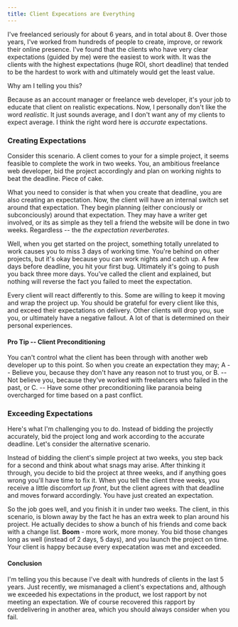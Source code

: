 ```yaml
---
title: Client Expecations are Everything
---
```

 
I've freelanced seriously for about 6 years, and in total about 8. Over those years, I've worked from hundreds of people to create, improve, or rework their online presence. I've found that the clients who have very clear expectations (guided by me) were the easiest to work with. It was the clients with the highest expectations (huge ROI, short deadline) that tended to be the hardest to work with and ultimately would get the least value.

Why am I telling you this?

Because as an account manager or freelance web developer, it's your job to educate that client on realistic expecations. Now, I personally don't like the word *realistic*. It just sounds average, and I don't want any of my clients to expect average. I think the right word here is *accurate* expectations.

### Creating Expectations

Consider this scenario. A client comes to your for a simple project, it seems feasible to complete the work in two weeks. You, an ambitious freelance web developer, bid the project accordingly and plan on working nights to beat the deadline. Piece of cake. 

What you need to consider is that when you create that deadline, you are also creating an expectation. Now, the client will have an internal switch set around that expectation. They begin planning (either conciously or subconciously) around that expectation. They may have a writer get involved, or its as simple as they tell a friend the website will be done in two weeks. Regardless -- the *the expectation reverberates*.

Well, when you get started on the project, something totally unrelated to work causes you to miss 3 days of working time. You're behind on other projects, but it's okay because you can work nights and catch up. A few days before deadline, you hit your first bug. Ultimately it's going to push you back three more days. You've called the client and explained, but nothing will reverse the fact you failed to meet the expectation.

Every client will react differently to this. Some are willing to keep it moving and wrap the project up. You should be grateful for every client like this, and exceed their expectations on delivery. Other clients will drop you, sue you, or ultimately have a negative fallout. A lot of that is determined on their personal experiences.

#### Pro Tip -- Client Preconditioning

You can't control what the client has been through with another web developer up to this point. So when you create an expectation they may; A -- Believe you, because they don't have any reason not to trust you, or B. -- Not believe you, because they've worked with freelancers who failed in the past, or C. -- Have some other preconditioning like paranoia being overcharged for time based on a past conflict.

### Exceeding Expectations

Here's what I'm challenging you to do. Instead of bidding the projectly accurately, bid the project long and work according to the accurate deadline. Let's consider the alternative scenario.

Instead of bidding the client's simple project at two weeks, you step back for a second and think about what snags may arise. After thinking it through, you decide to bid the project at three weeks, and if anything goes wrong you'll have time to fix it. When you tell the client three weeks, you receive a little discomfort *up front*, but the client agrees with that deadline and moves forward accordingly. You have just created an expectation. 

So the job goes well, and you finish it in under two weeks. The client, in this scenario, is blown away by the fact he has an extra week to plan around his project. He actually decides to show a bunch of his friends and come back with a change list. **Boom** - more work, more money. You bid those changes long as well (instead of 2 days, 5 days), and you launch the project on time. Your client is happy because every expecatation was met and exceeded.

#### Conclusion
I'm telling you this because I've dealt with hundreds of clients in the last 5 years. Just recently, we mismanaged a client's expectations and, although we exceeded his expectations in the product, we lost rapport by not meeting an expectation. We of course recovered this rapport by overdelivering in another area, which you should always consider when you fail.




